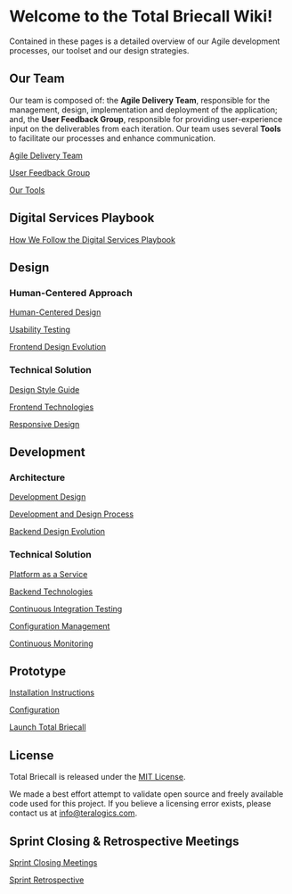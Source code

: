 # Welcome to the Total Briecall Wiki!
Contained in these pages is a detailed overview of our Agile development processes, our toolset and our design strategies.

## Our Team
Our team is composed of: the **Agile Delivery Team**, responsible for the management, design, implementation and deployment of the application; and, the **User Feedback Group**, responsible for providing user-experience input on the deliverables from each iteration. Our team uses several **Tools** to facilitate our processes and enhance communication.

[Agile Delivery Team](docs/Agile-Delivery-Team.md)

[User Feedback Group](docs/User-Feedback-Group.md)

[Our Tools](docs/Tools.md)

## Digital Services Playbook

[How We Follow the Digital Services Playbook](docs/Digital-Services-Playbook.md)

## Design

### Human-Centered Approach

[Human-Centered Design](docs/Human-Centered-Design.md)

[Usability Testing](docs/Usability-Testing.md)

[Frontend Design Evolution](docs/Front-End-Design-Evolution.md)

### Technical Solution

[Design Style Guide](docs/Style-Guide.md)

[Frontend Technologies](docs/Frontend-Technologies.md)

[Responsive Design](docs/Responsive-Design.md)

## Development

### Architecture

[Development Design](docs/Design.md)

[Development and Design Process](docs/Development-and-Design-Process.md)

[Backend Design Evolution](docs/Backend-Design-Evolution.md)

### Technical Solution

[Platform as a Service](docs/Platform-as-a-Service.md)

[Backend Technologies](docs/Backend-Technologies.md)

[Continuous Integration Testing](docs/Continuous-Integration.md)

[Configuration Management](docs/Configuration-Management.md)

[Continuous Monitoring](docs/Continuous-Monitoring.md)

## Prototype

[Installation Instructions](docs/Installation-Instructions.md)

[Configuration](docs/Configuration.md)

<a href="https://www.totalbriecall.com/" target="_blank">Launch Total Briecall</a>

## License

Total Briecall is released under the [MIT License](https://github.com/TeraLogics/TotalBriecall/blob/master/LICENSE).

We made a best effort attempt to validate open source and freely available code used for this project.  If you believe a licensing error exists, please contact us at info@teralogics.com.

## Sprint Closing & Retrospective Meetings

[Sprint Closing Meetings](docs/Sprint-Closing-&-Retrospective-Documentation.md#sprint-closing-meetings)

[Sprint Retrospective](docs/Sprint-Closing-&-Retrospective-Documentation.md#sprint-retrospective)